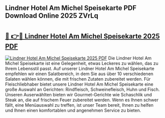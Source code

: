 ## Lindner Hotel Am Michel Speisekarte PDF Download Online 2025 ZVrLq

# <h2><a href="http://gcak2g.nevu.top/?p=Lindner+Hotel+Am+Michel+Speisekarte">🔗 👉🔴 Lindner Hotel Am Michel Speisekarte 2025 PDF</a></h2>

[![Lindner Hotel Am Michel Speisekarte 2025 PDF](https://i.imgur.com/dBaPXMq.png)](http://gcak2g.nevu.top/?p=Lindner+Hotel+Am+Michel+Speisekarte)
Die Lindner Hotel Am Michel Speisekarte ist eine Gelegenheit, etwas Leckeres zu wählen, das zu Ihrem Lebensstil passt. Auf unserer Lindner Hotel Am Michel Speisekarte empfehlen wir einen Salatbereich, in dem Sie aus über 10 verschiedenen Salaten wählen können, die mit frischen Zutaten zubereitet werden. Für Fleischliebhaber bietet unsere Lindner Hotel Am Michel Speisekarte eine große Auswahl an Gerichten: Rindfleisch, Schweinefleisch, Huhn und Fisch. Unseren Auserwählten bieten wir Gourmet-Gerichte wie Schaschlik und Steak an, die auf frischem Feuer zubereitet werden. Wenn es Ihnen schwer fällt, eine Menüauswahl zu treffen, ist unser Team bereit, Ihnen zu helfen und Ihnen einen komfortablen und angenehmen Service zu bieten.
